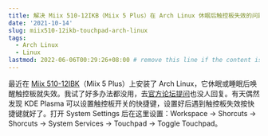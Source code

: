 ```yaml
---
title: 解决 Miix 510-12IKB（Miix 5 Plus）在 Arch Linux 休眠后触控板失效的问题
date: '2021-10-14'
slug: miix510-12ikb-touchpad-arch-linux
tags:
  - Arch Linux
  - Linux
lastmod: 2022-06-06T00:29:26+08:00 # remove this line if the content is actually changed
---
```


最近在 [Miix 510-12IBK](https://www.notebookcheck.net/Lenovo-IdeaPad-Miix-510-12IKB-80XE000CGE.236214.0.html)（Miix 5 Plus）上安装了 Arch Linux，它休眠或睡眠后唤醒触控板就失效。我试了好多办法都没用，去[官方论坛提问](https://bbs.archlinux.org/viewtopic.php?id=270034)也没人回复。有天偶然发现 KDE Plasma 可以设置触控板开关的快捷键，设置好后遇到触控板失效按快捷键就好了。打开 System Settings 后在这里设置：Workspace -> Shorcuts -> Shorcuts -> System Services -> Touchpad -> Toggle Touchpad。
